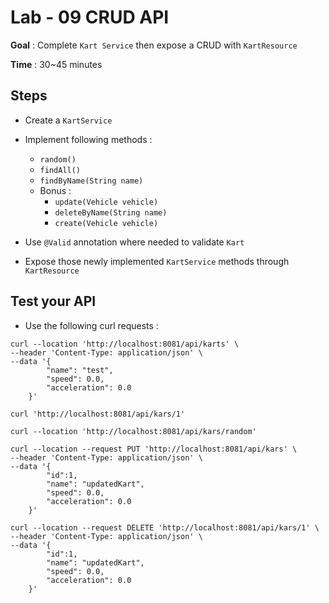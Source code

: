 # Lab - 09 CRUD API

**Goal** : Complete ```Kart Service``` then expose a CRUD with ```KartResource```

**Time** : 30~45 minutes

## Steps

- Create a ```KartService```
- Implement following methods :
  - ```random()```
  - ```findAll()```
  - ```findByName(String name)```
  - Bonus :
    - ```update(Vehicle vehicle)```
    - ```deleteByName(String name)```
    - ```create(Vehicle vehicle)```

- Use ```@Valid``` annotation where needed to validate ```Kart```
- Expose those newly implemented ```KartService``` methods through ```KartResource```

## Test your API

- Use the following curl requests :

```shell
curl --location 'http://localhost:8081/api/karts' \
--header 'Content-Type: application/json' \
--data '{
        "name": "test",
        "speed": 0.0,
        "acceleration": 0.0
    }'
```

```shell
curl 'http://localhost:8081/api/kars/1'
```

```shell
curl --location 'http://localhost:8081/api/kars/random'
```

```shell
curl --location --request PUT 'http://localhost:8081/api/kars' \
--header 'Content-Type: application/json' \
--data '{
        "id":1,
        "name": "updatedKart",
        "speed": 0.0,
        "acceleration": 0.0
    }'
```

```shell
curl --location --request DELETE 'http://localhost:8081/api/kars/1' \
--header 'Content-Type: application/json' \
--data '{
        "id":1,
        "name": "updatedKart",
        "speed": 0.0,
        "acceleration": 0.0
    }'
```

